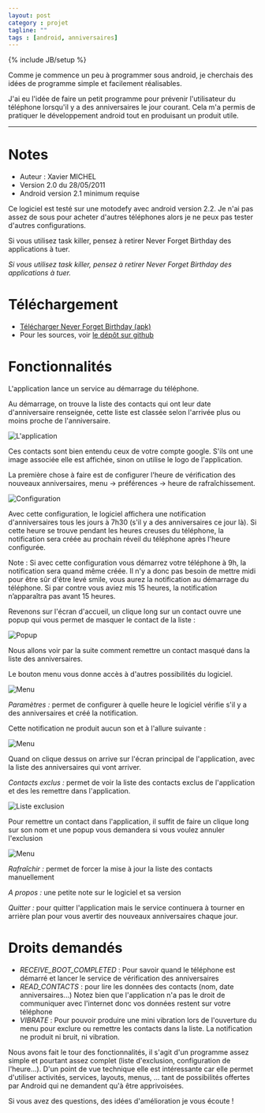 ```yaml
---
layout: post
category : projet
tagline: ""
tags : [android, anniversaires]
---
```

{% include JB/setup %}

Comme je commence un peu à programmer sous android, je cherchais des idées de programme simple et facilement réalisables.

J'ai eu l'idée de faire un petit programme pour prévenir l'utilisateur du téléphone lorsqu'il y a des anniversaires le jour courant. Cela m'a permis de pratiquer le développement android tout en produisant un produit utile.

*****

# Notes

- Auteur : Xavier MICHEL
- Version 2.0 du 28/05/2011
- Android version 2.1 minimum requise

Ce logiciel est testé sur une motodefy avec android version 2.2. Je n'ai pas assez de sous pour acheter d'autres téléphones alors je ne peux pas tester d'autres configurations.

Si vous utilisez task killer, pensez à retirer Never Forget Birthday des applications à tuer.

_Si vous utilisez task killer, pensez à retirer Never Forget Birthday des applications à tuer._


# Téléchargement

- [Télécharger Never Forget Birthday (apk)](/assets/posts/neverForgetBirthday.apk)
- Pour les sources, voir [le dépôt sur github](https://github.com/xaviermichel/android-birthday)

# Fonctionnalités

L'application lance un service au démarrage du téléphone.

Au démarrage, on trouve la liste des contacts qui ont leur date d'anniversaire renseignée, cette liste est classée selon l'arrivée plus ou moins proche de l'anniversaire.

![L'application](/assets/posts/neverForgetBirthday-main.png)
 
Ces contacts sont bien entendu ceux de votre compte google. S'ils ont une image associée elle est affichée, sinon on utilise le logo de l'application.

La première chose à faire est de configurer l'heure de vérification des nouveaux anniversaires, menu -> préférences -> heure de rafraîchissement.

![Configuration](/assets/posts/neverForgetBirthday-config.png)
 
Avec cette configuration, le logiciel affichera une notification d'anniversaires tous les jours à 7h30 (s'il y a des anniversaires ce jour là). Si cette heure se trouve pendant les heures creuses du téléphone, la notification sera créée au prochain réveil du téléphone après l'heure configurée.

Note : Si avec cette configuration vous démarrez votre téléphone à 9h, la notification sera quand même créée. Il n'y a donc pas besoin de mettre midi pour être sûr d'être levé smile, vous aurez la notification au démarrage du téléphone. Si par contre vous aviez mis 15 heures, la notification n’apparaîtra pas avant 15 heures.

Revenons sur l'écran d'accueil, un clique long sur un contact ouvre une popup qui vous permet de masquer le contact de la liste :

![Popup](/assets/posts/neverForgetBirthday-popup_hide.png)
 
Nous allons voir par la suite comment remettre un contact masqué dans la liste des anniversaires.

Le bouton menu vous donne accès à d'autres possibilités du logiciel.

![Menu](/assets/posts/neverForgetBirthday-menu.png)
 
*Paramètres :* permet de configurer à quelle heure le logiciel vérifie s'il y a des anniversaires et créé la notification.

Cette notification ne produit aucun son et à l'allure suivante :

![Menu](/assets/posts/neverForgetBirthday-notification.png)
 
Quand on clique dessus on arrive sur l'écran principal de l'application, avec la liste des anniversaires qui vont arriver.

*Contacts exclus :* permet de voir la liste des contacts exclus de l'application et des les remettre dans l'application.

![Liste exclusion](/assets/posts/neverForgetBirthday-excluded.png)
 
Pour remettre un contact dans l'application, il suffit de faire un clique long sur son nom et une popup vous demandera si vous voulez annuler l'exclusion

![Menu](/assets/posts/neverForgetBirthday-unexclude.png)
 
*Rafraîchir :* permet de forcer la mise à jour la liste des contacts manuellement

*A propos :* une petite note sur le logiciel et sa version

*Quitter :* pour quitter l'application mais le service continuera à tourner en arrière plan pour vous avertir des nouveaux anniversaires chaque jour.

# Droits demandés

- *RECEIVE_BOOT_COMPLETED* : Pour savoir quand le téléphone est démarré et lancer le service de vérification des anniversaires
- *READ_CONTACTS* : pour lire les données des contacts (nom, date anniversaires...) Notez bien que l'application n'a pas le droit de communiquer avec l'internet donc vos données restent sur votre téléphone
- *VIBRATE* : Pour pouvoir produire une mini vibration lors de l'ouverture du menu pour exclure ou remettre les contacts dans la liste. La notification ne produit ni bruit, ni vibration.

Nous avons fait le tour des fonctionnalités, il s'agit d'un programme assez simple et pourtant assez complet (liste d'exclusion, configuration de l'heure...). D'un point de vue technique elle est intéressante car elle permet d'utiliser activités, services, layouts, menus, ... tant de possibilités offertes par Android qui ne demandent qu'à être apprivoisées.

Si vous avez des questions, des idées d'amélioration je vous écoute !

 

 
 
 
 
 
 